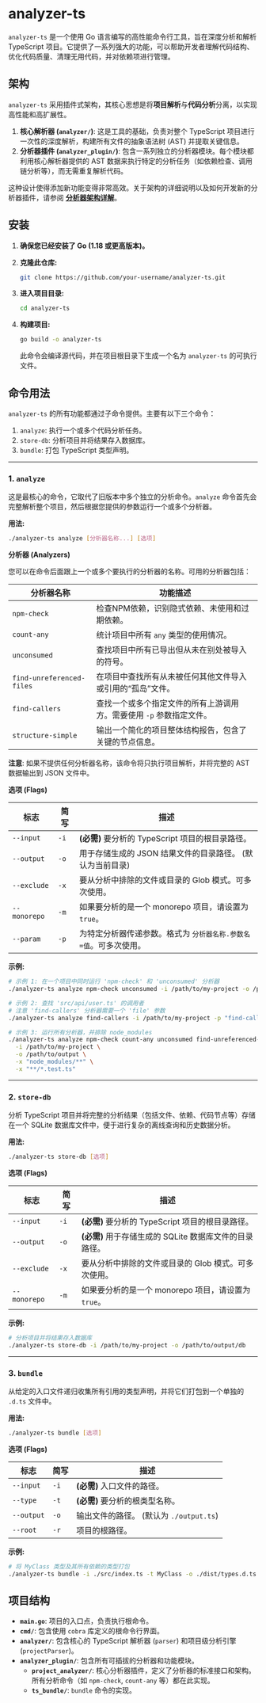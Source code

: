 # analyzer-ts

`analyzer-ts` 是一个使用 Go 语言编写的高性能命令行工具，旨在深度分析和解析 TypeScript 项目。它提供了一系列强大的功能，可以帮助开发者理解代码结构、优化代码质量、清理无用代码，并对依赖项进行管理。

## 架构

`analyzer-ts` 采用插件式架构，其核心思想是将**项目解析**与**代码分析**分离，以实现高性能和高扩展性。

1. **核心解析器 (`analyzer/`)**: 这是工具的基础，负责对整个 TypeScript 项目进行一次性的深度解析，构建所有文件的抽象语法树 (AST) 并提取关键信息。
2. **分析器插件 (`analyzer_plugin/`)**: 包含一系列独立的分析器模块。每个模块都利用核心解析器提供的 AST 数据来执行特定的分析任务（如依赖检查、调用链分析等），而无需重复解析代码。

这种设计使得添加新功能变得非常高效。关于架构的详细说明以及如何开发新的分析器插件，请参阅 **[分析器架构详解](./analyzer_plugin/project_analyzer/README.md)**。

## 安装

1. **确保您已经安装了 Go (1.18 或更高版本)。**
2. **克隆此仓库:**

   ```bash
   git clone https://github.com/your-username/analyzer-ts.git
   ```
3. **进入项目目录:**

   ```bash
   cd analyzer-ts
   ```
4. **构建项目:**

   ```bash
   go build -o analyzer-ts
   ```

   此命令会编译源代码，并在项目根目录下生成一个名为 `analyzer-ts` 的可执行文件。

## 命令用法

`analyzer-ts` 的所有功能都通过子命令提供。主要有以下三个命令：

1. `analyze`: 执行一个或多个代码分析任务。
2. `store-db`: 分析项目并将结果存入数据库。
3. `bundle`: 打包 TypeScript 类型声明。

---

### 1. `analyze`

这是最核心的命令，它取代了旧版本中多个独立的分析命令。`analyze` 命令首先会完整解析整个项目，然后根据您提供的参数运行一个或多个分析器。

**用法:**

```bash
./analyzer-ts analyze [分析器名称...] [选项]
```

**分析器 (Analyzers)**

您可以在命令后面跟上一个或多个要执行的分析器的名称。可用的分析器包括：

| 分析器名称                  | 功能描述                                                               |
| --------------------------- | ---------------------------------------------------------------------- |
| `npm-check`               | 检查NPM依赖，识别隐式依赖、未使用和过期依赖。                          |
| `count-any`               | 统计项目中所有 `any` 类型的使用情况。                                |
| `unconsumed`              | 查找项目中所有已导出但从未在别处被导入的符号。                         |
| `find-unreferenced-files` | 在项目中查找所有从未被任何其他文件导入或引用的“孤岛”文件。           |
| `find-callers`            | 查找一个或多个指定文件的所有上游调用方。需要使用 `-p` 参数指定文件。 |
| `structure-simple`        | 输出一个简化的项目整体结构报告，包含了关键的节点信息。                 |

**注意**: 如果不提供任何分析器名称，该命令将只执行项目解析，并将完整的 AST 数据输出到 JSON 文件中。

**选项 (Flags)**

| 标志           | 简写   | 描述                                                                |
| -------------- | ------ | ------------------------------------------------------------------- |
| `--input`    | `-i` | **(必需)** 要分析的 TypeScript 项目的根目录路径。             |
| `--output`   | `-o` | 用于存储生成的 JSON 结果文件的目录路径。 (默认为当前目录)           |
| `--exclude`  | `-x` | 要从分析中排除的文件或目录的 Glob 模式。可多次使用。                |
| `--monorepo` | `-m` | 如果要分析的是一个 monorepo 项目，请设置为 `true`。               |
| `--param`    | `-p` | 为特定分析器传递参数。格式为 `分析器名称.参数名=值`。可多次使用。 |

**示例:**

```bash
# 示例 1: 在一个项目中同时运行 'npm-check' 和 'unconsumed' 分析器
./analyzer-ts analyze npm-check unconsumed -i /path/to/my-project -o /path/to/output

# 示例 2: 查找 'src/api/user.ts' 的调用者
# 注意 'find-callers' 分析器需要一个 'file' 参数
./analyzer-ts analyze find-callers -i /path/to/my-project -p "find-callers.file=src/api/user.ts"

# 示例 3: 运行所有分析器，并排除 node_modules
./analyzer-ts analyze npm-check count-any unconsumed find-unreferenced-files \
  -i /path/to/my-project \
  -o /path/to/output \
  -x "node_modules/**" \
  -x "**/*.test.ts"
```

---

### 2. `store-db`

分析 TypeScript 项目并将完整的分析结果（包括文件、依赖、代码节点等）存储在一个 SQLite 数据库文件中，便于进行复杂的离线查询和历史数据分析。

**用法:**

```bash
./analyzer-ts store-db [选项]
```

**选项 (Flags)**

| 标志           | 简写   | 描述                                                          |
| -------------- | ------ | ------------------------------------------------------------- |
| `--input`    | `-i` | **(必需)** 要分析的 TypeScript 项目的根目录路径。       |
| `--output`   | `-o` | **(必需)** 用于存储生成的 SQLite 数据库文件的目录路径。 |
| `--exclude`  | `-x` | 要从分析中排除的文件或目录的 Glob 模式。可多次使用。          |
| `--monorepo` | `-m` | 如果要分析的是一个 monorepo 项目，请设置为 `true`。         |

**示例:**

```bash
# 分析项目并将结果存入数据库
./analyzer-ts store-db -i /path/to/my-project -o /path/to/output/db
```

---

### 3. `bundle`

从给定的入口文件递归收集所有引用的类型声明，并将它们打包到一个单独的 `.d.ts` 文件中。

**用法:**

```bash
./analyzer-ts bundle [选项]
```

**选项 (Flags)**

| 标志         | 简写   | 描述                                      |
| ------------ | ------ | ----------------------------------------- |
| `--input`  | `-i` | **(必需)** 入口文件的路径。         |
| `--type`   | `-t` | **(必需)** 要分析的根类型名称。     |
| `--output` | `-o` | 输出文件的路径。 (默认为 `./output.ts`) |
| `--root`   | `-r` | 项目的根路径。                            |

**示例:**

```bash
# 将 MyClass 类型及其所有依赖的类型打包
./analyzer-ts bundle -i ./src/index.ts -t MyClass -o ./dist/types.d.ts
```

## 项目结构

- **`main.go`**: 项目的入口点，负责执行根命令。
- **`cmd/`**: 包含使用 `cobra` 库定义的根命令行界面。
- **`analyzer/`**: 包含核心的 TypeScript 解析器 (`parser`) 和项目级分析引擎 (`projectParser`)。
- **`analyzer_plugin/`**: 包含所有可插拔的分析器和功能模块。
  - **`project_analyzer/`**: 核心分析器插件，定义了分析器的标准接口和架构。所有分析命令（如 `npm-check`, `count-any` 等）都在此实现。
  - **`ts_bundle/`**: `bundle` 命令的实现。
